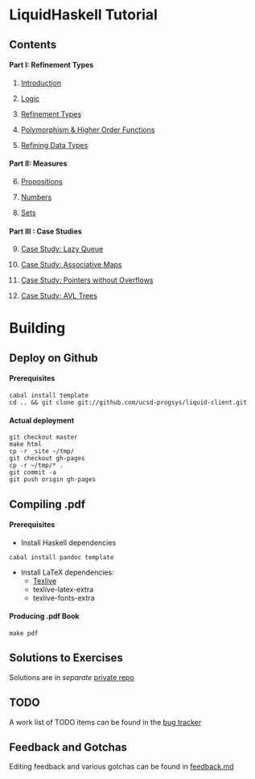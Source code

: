 # LiquidHaskell Tutorial

## Contents

#### Part I: Refinement Types

1. [Introduction](src/01-intro.lhs)

2. [Logic](src/02-logic.lhs)

3. [Refinement Types](src/03-basic.lhs)

4. [Polymorphism & Higher Order Functions](src/04-poly.lhs)

5. [Refining Data Types](src/05-datatypes.lhs)

#### Part II: Measures

6. [Propositions](src/06-measure-bool.lhs)

7. [Numbers](src/07-measure-int.lhs)

8. [Sets](src/08-measure-sets.lhs)


#### Part III : Case Studies

9. [Case Study: Lazy Queue](src/09-case-study-lazy-queues.lhs)

10. [Case Study: Associative Maps](src/10-case-study-associative-maps.lhs)

11. [Case Study: Pointers without Overflows](src/11-case-study-pointers.lhs)

12. [Case Study: AVL Trees](src/12-case-study-AVL.lhs)

# Building

## Deploy on Github

#### Prerequisites

~~~~~
cabal install template
cd .. && git clone git://github.com/ucsd-progsys/liquid-client.git
~~~~~

#### Actual deployment
~~~~~
git checkout master
make html
cp -r _site ~/tmp/
git checkout gh-pages
cp -r ~/tmp/* .
git commit -a
git push origin gh-pages
~~~~~

## Compiling .pdf

#### Prerequisites

* Install Haskell dependencies

~~~~~
cabal install pandoc template
~~~~~

* Install LaTeX dependencies:
   * [Texlive](https://www.tug.org/texlive/)
   * texlive-latex-extra
   * texlive-fonts-extra

#### Producing .pdf Book

~~~~~
make pdf
~~~~~

## Solutions to Exercises

Solutions are in *separate* [private repo](https://github.com/ucsd-progsys/liquidhaskell-tutorial-solutions)

## TODO

A work list of TODO items can be found in the [bug tracker](https://github.com/ucsd-progsys/liquidhaskell-tutorial/issues/19)

## Feedback and Gotchas

Editing feedback and various gotchas can be found in [feedback.md](feedback.md)